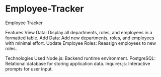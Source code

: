 # Employee-Tracker

Employee Tracker

Features
View Data:
Display all departments, roles, and employees in a formatted table.
Add Data:
Add new departments, roles, and employees with minimal effort.
Update Employee Roles:
Reassign employees to new roles.



Technologies Used
Node.js: Backend runtime environment.
PostgreSQL: Relational database for storing application data.
Inquirer.js: Interactive prompts for user input.
